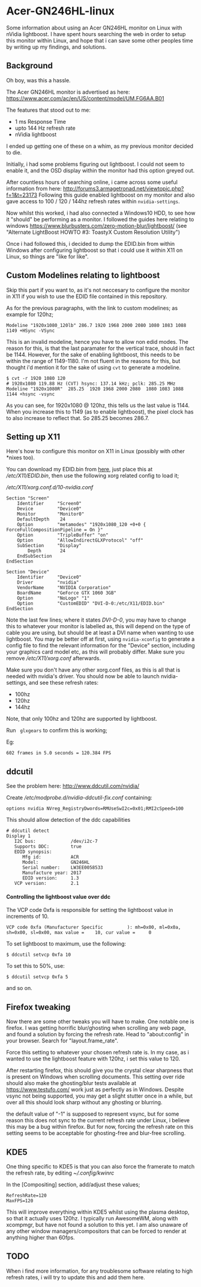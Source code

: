# Acer-GN246HL-linux
Some information about using an Acer GN246HL monitor on Linux with nVidia lightboost.
I have spent hours searching the web in order to setup this monitor within Linux, and hope that i can save some other peoples time by writing up my findings, and solutions.

## Background
Oh boy, was this a hassle. 

The Acer GN246HL monitor is advertised as here: https://www.acer.com/ac/en/US/content/model/UM.FG6AA.B01

The features that stood out to me:

* 1 ms Response Time
* upto 144 Hz refresh rate
* nVidia lightboost

I ended up getting one of these on a whim, as my previous monitor decided to die.

Initially, i had some problems figuring out lightboost. I could not seem to enable it, and the OSD display within the monitor had this option greyed out. 

After countless hours of searching online, i came across some useful information from here: http://forums3.armagetronad.net/viewtopic.php?f=1&t=23173
Following this guide enabled lightboost on my monitor and also gave access to 100 / 120 / 144hz refresh rates within `nvidia-settings`.

Now whilst this worked, i had also connected a Windows10 HDD, to see how it "should" be performing as a monitor. I followed the guides here relating to windows https://www.blurbusters.com/zero-motion-blur/lightboost/
(see "Alternate LightBoost HOWTO #3: ToastyX Custom Resolution Utility")

Once i had followed this, i decided to dump the EDID.bin from within Windows after configuring lightboost so that i could use it within X11 on Linux, so things are "like for like". 

## Custom Modelines relating to lightboost

Skip this part if you want to, as it's not neccesary to configure the monitor in X11 if you wish to use the EDID file contained in this repository.

As for the previous paragraphs, with the link to custom modelines; as example for 120hz;
```
Modeline "1920x1080_120lb" 286.7 1920 1968 2000 2080 1080 1083 1088 1149 +HSync -VSync
```

This is an invalid modeline, hence you have to allow non edid modes. The reason for this, is that the last paramater for the vertical trace, should in fact be 1144. However, for the sake of enabling lightboost, this needs to be within the range of 1149-1180. I'm not fluent in the reasons for this, but thought i'd mention it for the sake of using `cvt` to generate a modeline.

```
$ cvt -r 1920 1080 120
# 1920x1080 119.88 Hz (CVT) hsync: 137.14 kHz; pclk: 285.25 MHz
Modeline "1920x1080R"  285.25  1920 1968 2000 2080  1080 1083 1088 1144 +hsync -vsync
```
As you can see, for 1920x1080 @ 120hz, this tells us the last value is 1144. When you increase this to 1149 (as to enable lightboost), the pixel clock has to also increase to reflect that. So 285.25 becomes 286.7. 

## Setting up X11

Here's how to configure this monitor on X11 in Linux (possibly with other *nixes too).

You can download my EDID.bin from [here](https://github.com/Jigoku/Acer-GN246HL-linux/blob/master/files/EDID.bin), just place this at */etc/X11/EDID.bin*, then use the following xorg related config to load it;

*/etc/X11/xorg.conf.d/10-nvidia.conf*
```
Section "Screen"
    Identifier     "Screen0"
    Device         "Device0"
    Monitor        "Monitor0"
    DefaultDepth    24
    Option         "metamodes" "1920x1080_120 +0+0 { ForceFullCompositionPipeline = On }" 
    Option         "TripleBuffer" "on" 
    Option         "AllowIndirectGLXProtocol" "off" 
    SubSection     "Display"
        Depth       24
    EndSubSection
EndSection

Section "Device"
    Identifier     "Device0"
    Driver         "nvidia"
    VendorName     "NVIDIA Corporation"
    BoardName	   "GeForce GTX 1060 3GB"
    Option         "NoLogo" "1"
    Option         "CustomEDID" "DVI-D-0:/etc/X11/EDID.bin"
EndSection
```

Note the last few lines; where it states *DVI-D-0*, you may have to change this to whatever your monitor is labelled as, this will depend on the type of cable you are using, but should be at least a DVI name when wanting to use lightboost. You may be better off at first, using `nvidia-xconfig` to generate a config file to find the relevant information for the "Device" section, including your graphics card model etc, as this will probably differ. Make sure you remove */etc/X11/xorg.conf* afterwards.

Make sure you don't have any other xorg.conf files, as this is all that is needed with nvidia's driver.
You should now be able to launch nvidia-settings, and see these refresh rates:

* 100hz
* 120hz
* 144hz

Note, that only 100hz and 120hz are supported by lightboost.

Run ` glxgears` to confirm this is working;

Eg: 
```
602 frames in 5.0 seconds = 120.384 FPS
```

## ddcutil

See the problem here: http://www.ddcutil.com/nvidia/

Create */etc/modprobe.d/nvidia-ddcutil-fix.conf* containing:
```
options nvidia NVreg_RegistryDwords=RMUseSwI2c=0x01;RMI2cSpeed=100
```

This should allow detection of the ddc capabilities
```
# ddcutil detect
Display 1
   I2C bus:             /dev/i2c-7
   Supports DDC:        true
   EDID synopsis:
      Mfg id:           ACR
      Model:            GN246HL
      Serial number:    LW3EE0058533
      Manufacture year: 2017
      EDID version:     1.3
   VCP version:         2.1
```

#### Controlling the lightboost value over ddc

The VCP code 0xfa is responsible for setting the lightboost value in increments of 10.
``` 
VCP code 0xfa (Manufacturer Specific         ): mh=0x00, ml=0x0a, sh=0x00, sl=0x00, max value =    10, cur value =     0
```

To set lightboost to maximum, use the following:
```
$ ddcutil setvcp 0xfa 10
```
To set this to 50%, use:
```
$ ddcutil setvcp 0xfa 5
```
and so on.

## Firefox tweaking

Now there are some other tweaks you will have to make. One notable one is firefox. I was getting horrific blur/ghosting when scrolling any web page, and found a solution by forcing the refresh rate.
Head to "about:config" in your browser. Search for "layout.frame_rate". 

Force this setting to whatever your chosen refresh rate is. In my case, as i wanted to use the lightboost feature with 120hz, i set this value to 120.

After restarting firefox, this should give you the crystal clear sharpness that is present on Windows when scrolling documents. This setting over ride should also make the ghosting/blur tests available at https://www.testufo.com/ work just as perfectly as in Windows. Despite vsync not being supported, you may get a slight stutter once in a while, but over all this should look sharp without any ghosting or blurring.

the default value of "-1" is supposed to represent vsync, but for some reason this does not sync to the current refresh rate under Linux, i believe this may be a bug within firefox. But for now, forcing the refresh rate on this setting seems to be acceptable for ghosting-free and blur-free scrolling.

## KDE5

One thing specific to KDE5 is that you can also force the framerate to match the refresh rate, by editing *~/.config/kwinrc*

In the [Compositing] section, add/adjust these values;

```
RefreshRate=120
MaxFPS=120

```

This will improve everything within KDE5 whilst using the plasma desktop, so that it actually uses 120hz. I typically run AwesomeWM, along with xcompmgr, but have not found a solution to this yet. I am also unaware of any other window managers/compositors that can be forced to render at anything higher than 60fps.


## TODO 
When i find more information, for any troublesome software relating to high refresh rates, i will try to update this and add them here.
